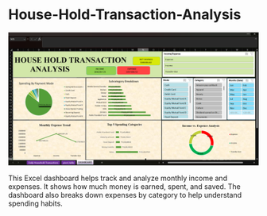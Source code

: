 # House-Hold-Transaction-Analysis

![Dashboard Screenshot](House-Hold-Transaction-Analysis-Screenshot.png)

This Excel dashboard helps track and analyze monthly income and expenses. It shows how much money is earned, spent, and saved. The dashboard also breaks down expenses by category to help understand spending habits.
